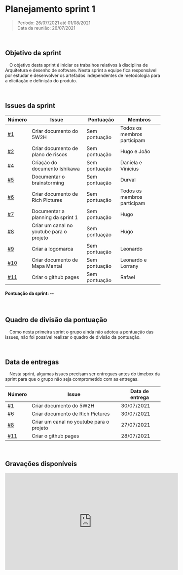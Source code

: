 # Planejamento sprint 1
> Período: 26/07/2021 até 01/08/2021  
> Data da reunião: 26/07/2021

<br/>

## Objetivo da sprint
<p text-align="justify">&ensp;&ensp;O objetivo desta sprint é iniciar os trabalhos relativos à disciplina de Arquitetura e desenho de software. Nesta sprint a equipe fica responsável por estudar e desenvolver os artefados independentes de metodologia para a elicitação e definição do produto.</p>

<br/>

## Issues da sprint
| Número | Issue | Pontuação | Membros |
| -- | -- | -- | -- |
| [#1](https://github.com/UnBArqDsw2021-1/2021.1_G01_Animalesco_docs/issues/1)   | Criar documento do 5W2H                  | Sem pontuação | Todos os membros participam |
| [#2](https://github.com/UnBArqDsw2021-1/2021.1_G01_Animalesco_docs/issues/2)   | Criar documento de plano de riscos       | Sem pontuação | Hugo e João |
| [#4](https://github.com/UnBArqDsw2021-1/2021.1_G01_Animalesco_docs/issues/4)   | Criação do documento Ishikawa            | Sem pontuação | Daniela e Vinicius |
| [#5](https://github.com/UnBArqDsw2021-1/2021.1_G01_Animalesco_docs/issues/5)   | Documentar o brainstorming               | Sem pontuação | Durval |
| [#6](https://github.com/UnBArqDsw2021-1/2021.1_G01_Animalesco_docs/issues/6)   | Criar documento de Rich Pictures         | Sem pontuação | Todos os membros participam |
| [#7](https://github.com/UnBArqDsw2021-1/2021.1_G01_Animalesco_docs/issues/7)   | Documentar a planning da sprint 1        | Sem pontuação | Hugo |
| [#8](https://github.com/UnBArqDsw2021-1/2021.1_G01_Animalesco_docs/issues/8)   | Criar um canal no youtube para o projeto | Sem pontuação | Hugo |
| [#9](https://github.com/UnBArqDsw2021-1/2021.1_G01_Animalesco_docs/issues/9)   | Criar a logomarca                        | Sem pontuação | Leonardo |
| [#10](https://github.com/UnBArqDsw2021-1/2021.1_G01_Animalesco_docs/issues/10) | Criar documento de Mapa Mental           | Sem pontuação | Leonardo e Lorrany |
| [#11](https://github.com/UnBArqDsw2021-1/2021.1_G01_Animalesco_docs/issues/11) | Criar o github pages                     | Sem pontuação | Rafael |


#### Pontuação da sprint: --

<br/>

## Quadro de divisão da pontuação
<p text-align="justify">&ensp;&ensp;Como nesta primeira sprint o grupo ainda não adotou a pontuação das issues, não foi possível realizar o quadro de divisão da pontuação.</p>

<br/>

## Data de entregas
<p text-align="justify">&ensp;&ensp;Nesta sprint, algumas issues precisam ser entregues antes do timebox da sprint para que o grupo não seja comprometido com as entregas.</p>

| Número | Issue | Data de entrega |
| -- | -- | -- |
| [#1](https://github.com/UnBArqDsw2021-1/2021.1_G01_Animalesco_docs/issues/1)   | Criar documento do 5W2H                  | 30/07/2021 |
| [#6](https://github.com/UnBArqDsw2021-1/2021.1_G01_Animalesco_docs/issues/6)   | Criar documento de Rich Pictures         | 30/07/2021 |
| [#8](https://github.com/UnBArqDsw2021-1/2021.1_G01_Animalesco_docs/issues/8)   | Criar um canal no youtube para o projeto | 27/07/2021 |
| [#11](https://github.com/UnBArqDsw2021-1/2021.1_G01_Animalesco_docs/issues/11) | Criar o github pages                     | 28/07/2021 |

<br/>

## Gravações disponíveis
<iframe width="560" height="315" src="https://www.youtube.com/embed/oUFwZNbgOtY" title="Gravação planning da sprint 01" frameborder="0" allow="accelerometer; autoplay; clipboard-write; encrypted-media; gyroscope; picture-in-picture" allowfullscreen></iframe>
